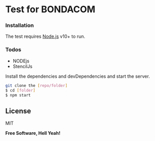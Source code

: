 # Test for BONDACOM

### Installation

The test requires [Node.js](https://nodejs.org/) v10+ to run.
### Todos

 - NODEjs
 - StencilJs

Install the dependencies and devDependencies and start the server.

```sh
git clone the [repo/folder]
$ cd [folder]
$ npm start
```

License
----

MIT


**Free Software, Hell Yeah!**
